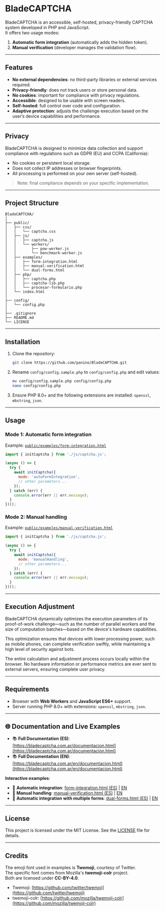 # BladeCAPTCHA

BladeCAPTCHA is an accessible, self-hosted, privacy-friendly CAPTCHA system developed in PHP and JavaScript.  
It offers two usage modes:
1. **Automatic form integration** (automatically adds the hidden token).
2. **Manual verification** (developer manages the validation flow).

---

## Features

- **No external dependencies**: no third-party libraries or external services required.
- **Privacy-friendly**: does not track users or store personal data.
- **No cookies**: important for compliance with privacy regulations.
- **Accessible**: designed to be usable with screen readers.
- **Self-hosted**: full control over code and configuration.
- **Adaptive protection**: adjusts the challenge execution based on the user’s device capabilities and performance.

---

## Privacy

BladeCAPTCHA is designed to minimize data collection and support compliance with regulations such as GDPR (EU) and CCPA (California):

- No cookies or persistent local storage.
- Does not collect IP addresses or browser fingerprints.
- All processing is performed on your own server (self-hosted).

> Note: final compliance depends on your specific implementation.

---

## Project Structure

```
BladeCAPTCHA/
│
├── public/                   
│   ├── css/
│   │   └── captcha.css
│   ├── js/
│   │   ├── captcha.js
│   │   └── workers/
│   │       ├── pow-worker.js
│   │       └── benchmark-worker.js
│   ├── examples/
│   │   ├── form-integration.html
│   │   ├── manual-verification.html
│   │   └── dual-forms.html
│   ├── php/
│   │   ├── captcha.php
│   │   ├── captcha-lib.php
│   │   └── procesar-formulario.php
│   └── index.html
│
├── config/                    
│   └── config.php
│
├── .gitignore
├── README.md
└── LICENSE
```

---

## Installation

1. Clone the repository:
   ```bash
   git clone https://github.com/panino/BladeCAPTCHA.git
   ```
2. Rename `config/config.sample.php` to `config/config.php` and edit values:
   ```bash
   mv config/config.sample.php config/config.php
   nano config/config.php
   ```
3. Ensure PHP 8.0+ and the following extensions are installed: `openssl`, `mbstring`, `json`.

---

## Usage

### Mode 1: Automatic form integration

Example: [`public/examples/form-integration.html`](public/examples/form-integration.html)

```js
import { initCaptcha } from './js/captcha.js';

(async () => {
  try {
    await initCaptcha({
      mode: 'autoFormIntegration',
      // other parameters...
    });
  } catch (err) {
    console.error(err || err.message);
  }
})();
```

### Mode 2: Manual handling

Example: [`public/examples/manual-verification.html`](public/examples/manual-verification.html)

```js
import { initCaptcha } from './js/captcha.js';

(async () => {
  try {
    await initCaptcha({
      mode: 'manualHandling',
      // other parameters...
    });
  } catch (err) {
    console.error(err || err.message);
  }
})();
```

---

## Execution Adjustment

BladeCAPTCHA dynamically optimizes the execution parameters of its proof-of-work challenge—such as the number of parallel workers and the size of computation batches—based on the device's hardware capabilities.

This optimization ensures that devices with lower processing power, such as mobile phones, can complete verification swiftly, while maintaining a high level of security against bots.

The entire calculation and adjustment process occurs locally within the browser. No hardware information or performance metrics are ever sent to external servers, ensuring complete user privacy.

---

## Requirements

- Browser with **Web Workers** and **JavaScript ES6+** support.
- Server running PHP 8.0+ with extensions: `openssl`, `mbstring`, `json`.

---

## 🌐 Documentation and Live Examples

- 📚 **Full Documentation (ES)**: [https://bladecaptcha.com.ar/documentacion.html](https://bladecaptcha.com.ar/documentacion.html)  
- 📚 **Full Documentation (EN)**: [https://bladecaptcha.com.ar/en/documentacion.html](https://bladecaptcha.com.ar/en/documentacion.html)  

**Interactive examples**:
- 🔹 **Automatic integration**: [form-integration.html (ES)](https://bladecaptcha.com.ar/BladeCAPTCHA/public/examples/form-integration.html) | [EN](https://bladecaptcha.com.ar/BladeCAPTCHA/public/examples/form-integration-en.html)  
- 🔹 **Manual handling**: [manual-verification.html (ES)](https://bladecaptcha.com.ar/BladeCAPTCHA/public/examples/manual-verification.html) | [EN](https://bladecaptcha.com.ar/BladeCAPTCHA/public/examples/manual-verification-en.html)  
- 🔹 **Automatic integration with multiple forms**: [dual-forms.html (ES)](https://bladecaptcha.com.ar/BladeCAPTCHA/public/examples/dual-forms.html) | [EN](https://bladecaptcha.com.ar/BladeCAPTCHA/public/examples/dual-forms-en.html)

---

## License

This project is licensed under the MIT License. See the [LICENSE](LICENSE) file for details.

---

## Credits

The emoji font used in examples is **Twemoji**, courtesy of Twitter.  
The specific font comes from Mozilla's **twemoji-colr** project.  
Both are licensed under **CC-BY-4.0**.

- Twemoji: [https://github.com/twitter/twemoji](https://github.com/twitter/twemoji)  
- twemoji-colr: [https://github.com/mozilla/twemoji-colr](https://github.com/mozilla/twemoji-colr)
